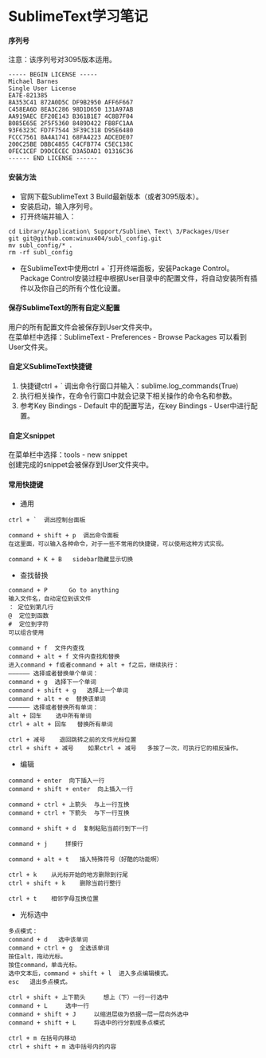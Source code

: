 # SublimeText学习笔记

#### 序列号
注意：该序列号对3095版本适用。  
```
----- BEGIN LICENSE -----
Michael Barnes
Single User License
EA7E-821385
8A353C41 872A0D5C DF9B2950 AFF6F667
C458EA6D 8EA3C286 98D1D650 131A97AB
AA919AEC EF20E143 B361B1E7 4C8B7F04
B085E65E 2F5F5360 8489D422 FB8FC1AA
93F6323C FD7F7544 3F39C318 D95E6480
FCCC7561 8A4A1741 68FA4223 ADCEDE07
200C25BE DBBC4855 C4CFB774 C5EC138C
0FEC1CEF D9DCECEC D3A5DAD1 01316C36
------ END LICENSE ------
```

#### 安装方法
- 官网下载SublimeText 3 Build最新版本（或者3095版本）。
- 安装启动，输入序列号。
- 打开终端并输入：
```
cd Library/Application\ Support/Sublime\ Text\ 3/Packages/User
git git@github.com:winux404/subl_config.git
mv subl_config/* .
rm -rf subl_config
```
- 在SublimeText中使用ctrl + `打开终端面板，安装Package Control。  
Package Control安装过程中根据User目录中的配置文件，将自动安装所有插件以及你自己的所有个性化设置。

#### 保存SublimeText的所有自定义配置
用户的所有配置文件会被保存到User文件夹中。  
在菜单栏中选择：SublimeText - Preferences - Browse Packages 可以看到User文件夹。

#### 自定义SublimeText快捷键
1. 快捷键ctrl + `  调出命令行窗口并输入：sublime.log_commands(True)
2. 执行相关操作，在命令行窗口中就会记录下相关操作的命令名和参数。
3. 参考Key Bindings - Default 中的配置写法，在key Bindings - User中进行配置。

#### 自定义snippet
在菜单栏中选择：tools - new snippet  
创建完成的snippet会被保存到User文件夹中。

#### 常用快捷键
- 通用
```
ctrl + `  调出控制台面板

command + shift + p  调出命令面板
在这里面，可以输入各种命令，对于一些不常用的快捷键，可以使用这种方式实现。

command + K + B   sidebar隐藏显示切换
```

- 查找替换
```
command + P      Go to anything
输入文件名，自动定位到该文件
： 定位到第几行
@  定位到函数
#  定位到字符
可以组合使用

command + f  文件内查找
command + alt + f 文件内查找和替换
进入command + f或者command + alt + f之后，继续执行：
—————— 选择或者替换单个单词：
command + g  选择下一个单词
command + shift + g   选择上一个单词
command + alt + e  替换该单词
—————— 选择或者替换所有单词：
alt + 回车    选中所有单词
ctrl + alt + 回车   替换所有单词

ctrl + 减号    退回跳转之前的文件光标位置
ctrl + shift + 减号    如果ctrl + 减号   多按了一次，可执行它的相反操作。
```

- 编辑
```
command + enter  向下插入一行
command + shift + enter  向上插入一行

command + ctrl + 上箭头  与上一行互换
command + ctrl + 下箭头  与下一行互换

command + shift + d  复制粘贴当前行到下一行

command + j     拼接行

command + alt + t   插入特殊符号（好酷的功能啊）

ctrl + k    从光标开始的地方删除到行尾
ctrl + shift + k    删除当前行整行

ctrl + t    相邻字母互换位置
```

- 光标选中
```
多点模式：
command + d   选中该单词
command + ctrl + g  全选该单词
按住alt，拖动光标。
按住command，单击光标。
选中文本后，command + shift + l  进入多点编辑模式。
esc   退出多点模式。

ctrl + shift + 上下箭头     想上（下）一行一行选中
command + L     选中一行
command + shift + J     以缩进层级为依据一层一层向外选中
command + shift + L     将选中的行分割成多点模式

ctrl + m 在括号内移动
ctrl + shift + m 选中括号内的内容
```

